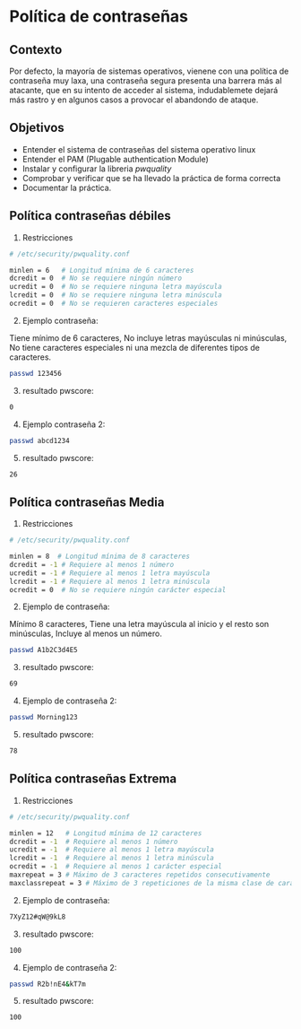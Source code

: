 # Política de contraseñas

## Contexto
Por defecto, la mayoría de sistemas operativos, vienene con una política de contraseña muy laxa, una contraseña segura presenta una barrera más al atacante, que en su intento de acceder al sistema, indudablemete dejará más rastro y en algunos casos a provocar el abandondo de ataque.

## Objetivos
* Entender el sistema de contraseñas del sistema operativo linux
* Entender el PAM (Plugable authentication Module)
* Instalar y configurar la libreria _pwquality_
* Comprobar y verificar que se ha llevado la práctica de forma correcta
* Documentar la práctica.

## Política contraseñas débiles

 1. Restricciones
 
 ```bash
 # /etc/security/pwquality.conf

minlen = 6   # Longitud mínima de 6 caracteres
dcredit = 0  # No se requiere ningún número
ucredit = 0  # No se requiere ninguna letra mayúscula
lcredit = 0  # No se requiere ninguna letra minúscula
ocredit = 0  # No se requieren caracteres especiales

```

2. Ejemplo contraseña:

Tiene mínimo de 6 caracteres, No incluye letras mayúsculas ni minúsculas, No tiene caracteres especiales ni una mezcla de diferentes tipos de caracteres.

```bash
passwd 123456
```

3. resultado pwscore:

```bash
0
```

4. Ejemplo contraseña 2:

```bash
passwd abcd1234
```

5. resultado pwscore:

```bash
26
```

## Política contraseñas Media

 1. Restricciones
 
 ```bash
# /etc/security/pwquality.conf

minlen = 8  # Longitud mínima de 8 caracteres
dcredit = -1 # Requiere al menos 1 número
ucredit = -1 # Requiere al menos 1 letra mayúscula
lcredit = -1 # Requiere al menos 1 letra minúscula
ocredit = 0  # No se requiere ningún carácter especial

```

2. Ejemplo de contraseña:

Mínimo 8 caracteres, Tiene una letra mayúscula al inicio y el resto son minúsculas, Incluye al menos un número.

```bash
passwd A1b2C3d4E5
```

3. resultado pwscore:

```bash
69
```

4. Ejemplo de contraseña 2:


```bash
passwd Morning123
```

5. resultado pwscore:

```bash
78
```



## Política contraseñas Extrema


 1. Restricciones
 
 ```bash
# /etc/security/pwquality.conf

minlen = 12   # Longitud mínima de 12 caracteres
dcredit = -1  # Requiere al menos 1 número
ucredit = -1  # Requiere al menos 1 letra mayúscula
lcredit = -1  # Requiere al menos 1 letra minúscula
ocredit = -1  # Requiere al menos 1 carácter especial
maxrepeat = 3 # Máximo de 3 caracteres repetidos consecutivamente
maxclassrepeat = 3 # Máximo de 3 repeticiones de la misma clase de caracteres

```

2. Ejemplo de contraseña:

```bash
7XyZ12#qW@9kL8
```

3. resultado pwscore:

```bash
100
```

4. Ejemplo de contraseña 2:


```bash
passwd R2b!nE4&kT7m
```

5. resultado pwscore:

```bash
100
```















